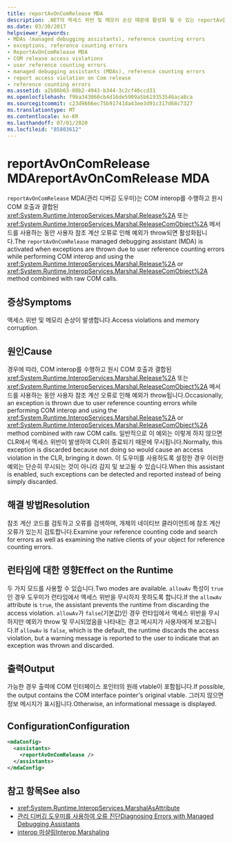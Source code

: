 ```yaml
---
title: reportAvOnComRelease MDA
description: .NET의 액세스 위반 및 메모리 손상 때문에 활성화 될 수 있는 reportAvOnComRelease MDA (관리 디버깅 도우미)를 검토 합니다.
ms.date: 03/30/2017
helpviewer_keywords:
- MDAs (managed debugging assistants), reference counting errors
- exceptions, reference counting errors
- ReportAvOnComRelease MDA
- COM release access violations
- user reference counting errors
- managed debugging assistants (MDAs), reference counting errors
- report access violation on Com release
- reference counting errors
ms.assetid: a2b86b63-08b2-4943-b344-3c2cf46ccd31
ms.openlocfilehash: f9ba343060cb4d16de5909a5b619353546aca8ca
ms.sourcegitcommit: c23d9666ec75b91741da43ee3d91c317d68c7327
ms.translationtype: MT
ms.contentlocale: ko-KR
ms.lasthandoff: 07/01/2020
ms.locfileid: "85803612"
---
```

# <a name="reportavoncomrelease-mda"></a><span data-ttu-id="cda4c-103">reportAvOnComRelease MDA</span><span class="sxs-lookup"><span data-stu-id="cda4c-103">reportAvOnComRelease MDA</span></span>
<span data-ttu-id="cda4c-104">`reportAvOnComRelease` MDA(관리 디버깅 도우미)는 COM interop를 수행하고 원시 COM 호출과 결합된 <xref:System.Runtime.InteropServices.Marshal.Release%2A> 또는 <xref:System.Runtime.InteropServices.Marshal.ReleaseComObject%2A> 메서드를 사용하는 동안 사용자 참조 계산 오류로 인해 예외가 throw되면 활성화됩니다.</span><span class="sxs-lookup"><span data-stu-id="cda4c-104">The `reportAvOnComRelease` managed debugging assistant (MDA) is activated when exceptions are thrown due to user reference counting errors while performing COM interop and using the <xref:System.Runtime.InteropServices.Marshal.Release%2A> or <xref:System.Runtime.InteropServices.Marshal.ReleaseComObject%2A> method combined with raw COM calls.</span></span>  
  
## <a name="symptoms"></a><span data-ttu-id="cda4c-105">증상</span><span class="sxs-lookup"><span data-stu-id="cda4c-105">Symptoms</span></span>  
 <span data-ttu-id="cda4c-106">액세스 위반 및 메모리 손상이 발생합니다.</span><span class="sxs-lookup"><span data-stu-id="cda4c-106">Access violations and memory corruption.</span></span>  
  
## <a name="cause"></a><span data-ttu-id="cda4c-107">원인</span><span class="sxs-lookup"><span data-stu-id="cda4c-107">Cause</span></span>  
 <span data-ttu-id="cda4c-108">경우에 따라, COM interop를 수행하고 원시 COM 호출과 결합된 <xref:System.Runtime.InteropServices.Marshal.Release%2A> 또는 <xref:System.Runtime.InteropServices.Marshal.ReleaseComObject%2A> 메서드를 사용하는 동안 사용자 참조 계산 오류로 인해 예외가 throw됩니다.</span><span class="sxs-lookup"><span data-stu-id="cda4c-108">Occasionally, an exception is thrown due to user reference counting errors while performing COM interop and using the <xref:System.Runtime.InteropServices.Marshal.Release%2A> or <xref:System.Runtime.InteropServices.Marshal.ReleaseComObject%2A> method combined with raw COM calls.</span></span> <span data-ttu-id="cda4c-109">일반적으로 이 예외는 이렇게 하지 않으면 CLR에서 액세스 위반이 발생하여 CLR이 종료되기 때문에 무시됩니다.</span><span class="sxs-lookup"><span data-stu-id="cda4c-109">Normally, this exception is discarded because not doing so would cause an access violation in the CLR, bringing it down.</span></span> <span data-ttu-id="cda4c-110">이 도우미를 사용하도록 설정한 경우 이러한 예외는 단순히 무시되는 것이 아니라 감지 및 보고될 수 있습니다.</span><span class="sxs-lookup"><span data-stu-id="cda4c-110">When this assistant is enabled, such exceptions can be detected and reported instead of being simply discarded.</span></span>  
  
## <a name="resolution"></a><span data-ttu-id="cda4c-111">해결 방법</span><span class="sxs-lookup"><span data-stu-id="cda4c-111">Resolution</span></span>  
 <span data-ttu-id="cda4c-112">참조 계산 코드를 검토하고 오류를 검색하며, 개체의 네이티브 클라이언트에 참조 계산 오류가 있는지 검토합니다.</span><span class="sxs-lookup"><span data-stu-id="cda4c-112">Examine your reference counting code and search for errors as well as examining the native clients of your object for reference counting errors.</span></span>  
  
## <a name="effect-on-the-runtime"></a><span data-ttu-id="cda4c-113">런타임에 대한 영향</span><span class="sxs-lookup"><span data-stu-id="cda4c-113">Effect on the Runtime</span></span>  
 <span data-ttu-id="cda4c-114">두 가지 모드를 사용할 수 있습니다.</span><span class="sxs-lookup"><span data-stu-id="cda4c-114">Two modes are available.</span></span> <span data-ttu-id="cda4c-115">`allowAv` 특성이 `true`인 경우 도우미가 런타임에서 액세스 위반을 무시하지 못하도록 합니다.</span><span class="sxs-lookup"><span data-stu-id="cda4c-115">If the `allowAv` attribute is `true`, the assistant prevents the runtime from discarding the access violation.</span></span> <span data-ttu-id="cda4c-116">`allowAv`가 `false`(기본값)인 경우 런타임에서 액세스 위반을 무시하지만 예외가 throw 및 무시되었음을 나타내는 경고 메시지가 사용자에게 보고됩니다.</span><span class="sxs-lookup"><span data-stu-id="cda4c-116">If `allowAv` is `false`, which is the default, the runtime discards the access violation, but a warning message is reported to the user to indicate that an exception was thrown and discarded.</span></span>  
  
## <a name="output"></a><span data-ttu-id="cda4c-117">출력</span><span class="sxs-lookup"><span data-stu-id="cda4c-117">Output</span></span>  
 <span data-ttu-id="cda4c-118">가능한 경우 출력에 COM 인터페이스 포인터의 원래 vtable이 포함됩니다.</span><span class="sxs-lookup"><span data-stu-id="cda4c-118">If possible, the output contains the COM interface pointer's original vtable.</span></span> <span data-ttu-id="cda4c-119">그러지 않으면 정보 메시지가 표시됩니다.</span><span class="sxs-lookup"><span data-stu-id="cda4c-119">Otherwise, an informational message is displayed.</span></span>  
  
## <a name="configuration"></a><span data-ttu-id="cda4c-120">Configuration</span><span class="sxs-lookup"><span data-stu-id="cda4c-120">Configuration</span></span>  
  
```xml  
<mdaConfig>  
  <assistants>  
    <reportAvOnComRelease />  
  </assistants>  
</mdaConfig>  
```  
  
## <a name="see-also"></a><span data-ttu-id="cda4c-121">참고 항목</span><span class="sxs-lookup"><span data-stu-id="cda4c-121">See also</span></span>

- <xref:System.Runtime.InteropServices.MarshalAsAttribute>
- [<span data-ttu-id="cda4c-122">관리 디버깅 도우미를 사용하여 오류 진단</span><span class="sxs-lookup"><span data-stu-id="cda4c-122">Diagnosing Errors with Managed Debugging Assistants</span></span>](diagnosing-errors-with-managed-debugging-assistants.md)
- [<span data-ttu-id="cda4c-123">interop 마샬링</span><span class="sxs-lookup"><span data-stu-id="cda4c-123">Interop Marshaling</span></span>](../interop/interop-marshaling.md)
